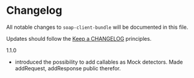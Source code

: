 # Changelog

All notable changes to `soap-client-bundle` will be documented in this file.

Updates should follow the [Keep a CHANGELOG](http://keepachangelog.com/) principles.

1.1.0
- introduced the possibility to add callables as Mock detectors.
  Made addRequest, addResponse public therefor.
